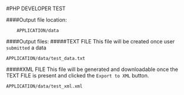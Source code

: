 #PHP DEVELOPER TEST

####Output file location:
```
    APPLICATION/data
```

####Output files:
#####TEXT FILE
This file will be created once user `submitted` a data
```
APPLICATION/data/test_data.txt
```

#####XML FILE
This file will be generated and downloadable once the TEXT FILE is present and clicked the `Export to XML` button.
```
APPLICATION/data/test_xml.xml
```
